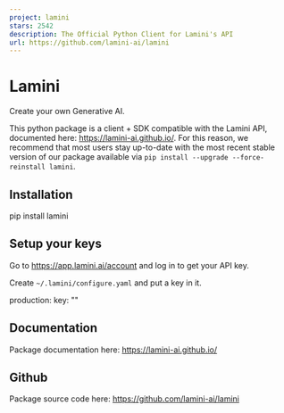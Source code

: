 ```yaml
---
project: lamini
stars: 2542
description: The Official Python Client for Lamini's API
url: https://github.com/lamini-ai/lamini
---
```


Lamini
======

Create your own Generative AI.

This python package is a client + SDK compatible with the Lamini API, documented here: https://lamini-ai.github.io/. For this reason, we recommend that most users stay up-to-date with the most recent stable version of our package available via `pip install --upgrade --force-reinstall lamini`.

Installation
------------

pip install lamini

Setup your keys
---------------

Go to https://app.lamini.ai/account and log in to get your API key.

Create `~/.lamini/configure.yaml` and put a key in it.

production:
    key: "<YOUR-KEY-HERE>"

Documentation
-------------

Package documentation here: https://lamini-ai.github.io/

Github
------

Package source code here: https://github.com/lamini-ai/lamini
